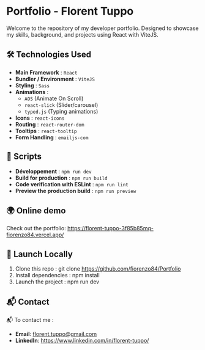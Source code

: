 # Portfolio - Florent Tuppo

Welcome to the repository of my developer portfolio. Designed to showcase my skills, background, and projects using React with ViteJS.

## 🛠 Technologies Used

- **Main Framework** : `React`
- **Bundler / Environment** : `ViteJS`
- **Styling** : `Sass`
- **Animations** :
  - `AOS` (Animate On Scroll)
  - `react-slick` (Slider/carousel)
  - `typed.js` (Typing animations)
- **Icons** : `react-icons`
- **Routing** : `react-router-dom`
- **Tooltips** : `react-tooltip`
- **Form Handling** : `emailjs-com`

## 🚀 Scripts

- **Développement** : `npm run dev`
- **Build for production** : `npm run build`
- **Code verification with ESLint** : `npm run lint`
- **Preview the production build** : `npm run preview`

## 🌍 Online demo

Check out the portfolio: https://florent-tuppo-3f85b85mq-fiorenzo84.vercel.app/

## 🚧 Launch Locally

1. Clone this repo : git clone https://github.com/fiorenzo84/Portfolio
2. Install dependencies : npm install
3. Launch the project : npm run dev

## 📬 Contact

📬 To contact me :
- **Email**: florent.tuppo@gmail.com 
- **LinkedIn**: https://www.linkedin.com/in/florent-tuppo/

